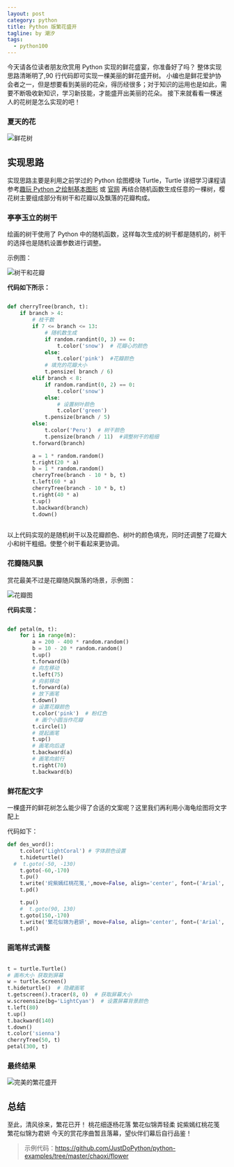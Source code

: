```yaml
---
layout: post
category: python
title: Python 版繁花盛开
tagline: by 潮汐
tags:
  - python100
---
```


今天请各位读者朋友欣赏用 Python 实现的鲜花盛宴，你准备好了吗？
整体实现思路清晰明了,90 行代码即可实现一棵美丽的鲜花盛开树。
小编也是鲜花爱护协会者之一，但是想要看到美丽的花朵，得历经很多；对于知识的运用也是如此，需要不断吸收新知识，学习新技能，才能盛开出美丽的花朵。
接下来就看看一棵迷人的花树是怎么实现的吧！

<!--more-->

### 夏天的花

![鲜花树](http://www.justdopython.com/assets/images/2020/flower/flower.png)

## 实现思路

实现思路主要是利用之前学过的 Python 绘图模块 Turtle，Turtle 详细学习课程请参考[趣玩 Python 之绘制基本图形](https://mp.weixin.qq.com/s/zqoAZQ4aNzruXTd4QUGzmQ/) 或 [官网](https://docs.python.org/3/library/turtle.html) 再结合随机函数生成任意的一棵树，樱花树主要组成部分有树干和花瓣以及飘落的花瓣构成。

### 亭亭玉立的树干

绘画的树干使用了 Python 中的随机函数，这样每次生成的树干都是随机的，树干的选择也是随机设置参数进行调整。

示例图：

![树干和花瓣](http://www.justdopython.com/assets/images/2020/flower/trunk.png)

**代码如下所示：**

```python

def cherryTree(branch, t):
    if branch > 4:
        # 枝干数
        if 7 <= branch <= 13:
            # 随机数生成
            if random.randint(0, 3) == 0:
                t.color('snow')  # 花瓣心的颜色
            else:
                t.color('pink')  #花瓣颜色
            # 填充的花瓣大小
            t.pensize( branch / 6)
        elif branch < 8:
            if random.randint(0, 2) == 0:
                t.color('snow')
            else:
                # 设置树叶颜色
                t.color('green')
            t.pensize(branch / 5)
        else:
            t.color('Peru')  # 树干颜色
            t.pensize(branch / 11)  #调整树干的粗细
        t.forward(branch)

        a = 1 * random.random()
        t.right(20 * a)
        b = 1 * random.random()
        cherryTree(branch - 10 * b, t)
        t.left(60 * a)
        cherryTree(branch - 10 * b, t)
        t.right(40 * a)
        t.up()
        t.backward(branch)
        t.down()
        
```

以上代码实现的是随机树干以及花瓣颜色、树叶的颜色填充，同时还调整了花瓣大小和树干粗细。使整个树干看起来更协调。

### 花瓣随风飘

 赏花最美不过是花瓣随风飘落的场景，示例图：

![花瓣图](http://www.justdopython.com/assets/images/2020/flower/petal.png)

**代码实现：**

```python

def petal(m, t):
    for i in range(m):
        a = 200 - 400 * random.random()
        b = 10 - 20 * random.random()
        t.up()
        t.forward(b)
        # 向左移动
        t.left(75)
        # 向前移动
        t.forward(a)
        # 放下画笔
        t.down()
        # 设置花瓣颜色
        t.color('pink')  # 粉红色
         # 画个小圆当作花瓣
        t.circle(1)
        # 提起画笔
        t.up()
        # 画笔向后退
        t.backward(a)
        # 画笔向前行
        t.right(70)
        t.backward(b)
```

### 鲜花配文字

一棵盛开的鲜花树怎么能少得了合适的文案呢？这里我们再利用小海龟绘图将文字配上

代码如下：

```python
def des_word():
    t.color('LightCoral') # 字体颜色设置
    t.hideturtle()
  #  t.goto(-50, -130)
    t.goto(-60,-170)
    t.pu()
    t.write('姹紫嫣红桃花笺,',move=False, align='center', font=('Arial', 20, 'normal'))
    t.pd()

    t.pu()
    #  t.goto(90, 130)
    t.goto(150,-170)
    t.write('繁花似锦为君妍', move=False, align='center', font=('Arial', 20, 'normal'))
    t.pd()

```

### 画笔样式调整

```python

t = turtle.Turtle()
# 画布大小 获取到屏幕
w = turtle.Screen()
t.hideturtle()  # 隐藏画笔
t.getscreen().tracer(8, 0)  # 获取屏幕大小
w.screensize(bg='LightCyan')  # 设置屏幕背景颜色
t.left(80)
t.up()
t.backward(140)
t.down()
t.color('sienna')
cherryTree(50, t)
petal(300, t)

```
### 最终结果

![完美的繁花盛开](http://www.justdopython.com/assets/images/2020/flower/result.png)

## 总结

至此，清风徐来，繁花已开！
桃花细逐杨花落
繁花似锦弄轻柔
姹紫嫣红桃花笺
繁花似锦为君妍
今天的赏花序曲暂且落幕，望伙伴们幕后自行品鉴！

> 示例代码：<https://github.com/JustDoPython/python-examples/tree/master/chaoxi/flower>
